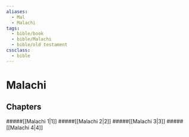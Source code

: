 ```yaml
---
aliases:
  - Mal
  - Malachi
tags:
  - bible/book
  - bible/Malachi
  - bible/old testament
cssclass:
  - bible
---
```


# Malachi

## Chapters

#####[[Malachi 1|1]]
#####[[Malachi 2|2]]
#####[[Malachi 3|3]]
#####[[Malachi 4|4]]
